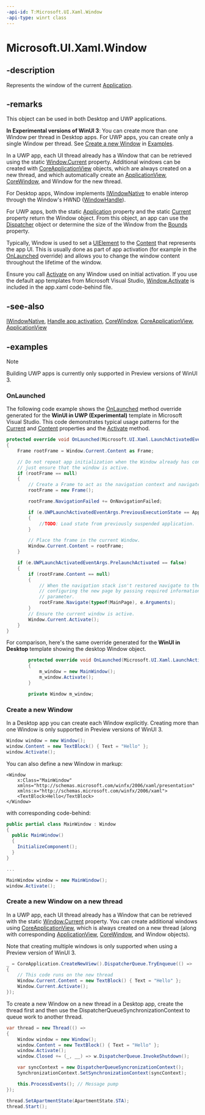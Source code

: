 ```yaml
---
-api-id: T:Microsoft.UI.Xaml.Window
-api-type: winrt class
---
```


<!-- Class syntax.
public class Window : Windows.UI.Xaml.IWindow, Windows.UI.Xaml.IWindow2
-->

# Microsoft.UI.Xaml.Window

## -description

Represents the window of the current [Application](application.md).

## -remarks

This object can be used in both Desktop and UWP applications.

**In Experimental versions of WinUI 3**: You can create more than one Window per thread in Desktop apps. For UWP apps, you can create only a single Window per thread. See [Create a new Window](#create-a-new-window) in [Examples](#-examples).

In a UWP app, each UI thread already has a Window that can be retrieved using the static [Window.Current](window_current.md) property. Additional windows can be created with [CoreApplicationView](/uwp/api/Windows.ApplicationModel.Core.CoreApplicationView) objects, which are always created on a new thread, and which automatically create an [ApplicationView](/uwp/api/Windows.UI.ViewManagement.ApplicationView), [CoreWindow](/uwp/api/windows.ui.core.corewindow), and Window for the new thread.

For Desktop apps, Window implements [IWindowNative](/windows/apps/winui/reference/iwindownative) to enable interop through the Window's HWND ([WindowHandle](/windows/apps/winui/reference/iwindownative-windowhandle)).

For UWP apps, both the static [Application](application_application_1221375020.md) property and the static [Current](application_current.md) property return the Window object. From this object, an app can use the [Dispatcher](window_dispatcher.md) object or determine the size of the Window from the [Bounds](window_bounds.md) property.

Typically, Window is used to set a [UIElement](uielement.md) to the [Content](window_content.md) that represents the app UI. This is usually done as part of app activation (for example in the [OnLaunched](application_onlaunched_859642554.md) override) and allows you to change the window content throughout the lifetime of the window.

Ensure you call [Activate](window_activate_1797342875.md) on any Window used on initial activation. If you use the default app templates from Microsoft Visual Studio, [Window.Activate](window_activate_1797342875.md) is included in the app.xaml code-behind file.

## -see-also

[IWindowNative](/windows/apps/winui/reference/iwindownative), [Handle app activation](/windows/uwp/launch-resume/activate-an-app), [CoreWindow](/uwp/api/windows.ui.core.corewindow), [CoreApplicationView](/uwp/api/Windows.ApplicationModel.Core.CoreApplicationView), [ApplicationView](/uwp/api/Windows.UI.ViewManagement.ApplicationView)

## -examples

> [!NOTE]
> Building UWP apps is currently only supported in Preview versions of WinUI 3.

### OnLaunched

The following code example shows the [OnLaunched](application_onlaunched_859642554.md) method override generated for the **WinUI in UWP (Experimental)** template in Microsoft Visual Studio. This code demonstrates typical usage patterns for the [Current](window_current.md) and [Content](window_content.md) properties and the [Activate](window_activate_1797342875.md) method.  

```csharp
protected override void OnLaunched(Microsoft.UI.Xaml.LaunchActivatedEventArgs e)
{
    Frame rootFrame = Window.Current.Content as Frame;

    // Do not repeat app initialization when the Window already has content,
    // just ensure that the window is active.
    if (rootFrame == null)
    {
        // Create a Frame to act as the navigation context and navigate to the first page.
        rootFrame = new Frame();

        rootFrame.NavigationFailed += OnNavigationFailed;

        if (e.UWPLaunchActivatedEventArgs.PreviousExecutionState == ApplicationExecutionState.Terminated)
        {
            //TODO: Load state from previously suspended application.
        }

        // Place the frame in the current Window.
        Window.Current.Content = rootFrame;
    }

    if (e.UWPLaunchActivatedEventArgs.PrelaunchActivated == false)
    {
        if (rootFrame.Content == null)
        {
            // When the navigation stack isn't restored navigate to the first page,
            // configuring the new page by passing required information as a navigation
            // parameter.
            rootFrame.Navigate(typeof(MainPage), e.Arguments);
        }
        // Ensure the current window is active.
        Window.Current.Activate();
    }
}
```

For comparison, here's the same override generated for the **WinUI in Desktop** template showing the desktop Window object.

``` csharp
        protected override void OnLaunched(Microsoft.UI.Xaml.LaunchActivatedEventArgs args)
        {
            m_window = new MainWindow();
            m_window.Activate();
        }

        private Window m_window;
```

### Create a new Window

In a Desktop app you can create each Window explicitly. Creating more than one Window is only supported in Preview versions of WinUI 3.

```csharp
Window window = new Window();
window.Content = new TextBlock() { Text = "Hello" };
window.Activate();
```

You can also define a new Window in markup:

```xaml
<Window 
    x:Class="MainWindow"
    xmlns="http://schemas.microsoft.com/winfx/2006/xaml/presentation"
    xmlns:x="http://schemas.microsoft.com/winfx/2006/xaml">
    <TextBlock>Hello</TextBlock>
</Window>
```

with corresponding code-behind:

```c#
public partial class MainWindow : Window
{
  public MainWindow()
  {
    InitializeComponent();
  }
}

...

MainWindow window = new MainWindow();
window.Activate();
```

### Create a new Window on a new thread

In a UWP app, each UI thread already has a Window that can be retrieved with the static [Window.Current](window_current.md) property. You can create additional windows using [CoreApplicationView](/uwp/api/Windows.ApplicationModel.Core.CoreApplicationView), which is always created on a new thread (along with corresponding [ApplicationView](/uwp/api/Windows.UI.ViewManagement.ApplicationView), [CoreWindow](/uwp/api/windows.ui.core.corewindow), and Window objects).

Note that creating multiple windows is only supported when using a Preview version of WinUI 3.

```csharp
_ = CoreApplication.CreateNewView().DispatcherQueue.TryEnqueue(() =>
{
    // This code runs on the new thread
    Window.Current.Content = new TextBlock() { Text = "Hello" };
    Window.Current.Activate();
});
```

To create a new Window on a new thread in a Desktop app, create the thread first and then use the DispatcherQueueSynchronizationContext to queue work to another thread.

```csharp
var thread = new Thread(() =>
{
    Window window = new Window();
    window.Content = new TextBlock() { Text = "Hello" };
    window.Activate();
    window.Closed += (_, __) => w.DispatcherQueue.InvokeShutdown();

    var syncContext = new DispatcherQueueSyncronizationContext();
    SynchronizationContext.SetSynchronizationContext(syncContext);

    this.ProcessEvents(); // Message pump
});

thread.SetApartmentState(ApartmentState.STA);
thread.Start(); 
```
